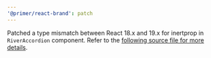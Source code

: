 ```yaml
---
'@primer/react-brand': patch
---
```


Patched a type mismatch between React 18.x and 19.x for inertprop in `RiverAccordion` component. Refer to the [following source file for more details](https://github.com/primer/brand/blob/main/packages/react/src/river/RiverAccordion/RiverAccordion.tsx).
